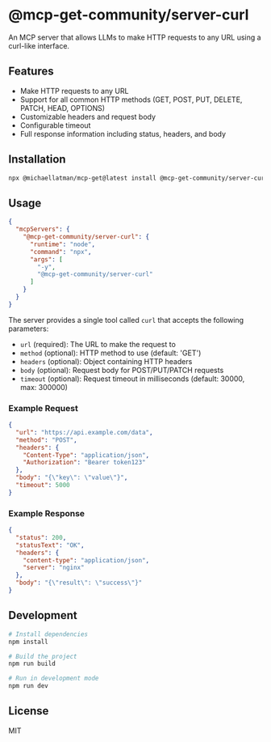 # @mcp-get-community/server-curl

An MCP server that allows LLMs to make HTTP requests to any URL using a curl-like interface.

## Features

- Make HTTP requests to any URL
- Support for all common HTTP methods (GET, POST, PUT, DELETE, PATCH, HEAD, OPTIONS)
- Customizable headers and request body
- Configurable timeout
- Full response information including status, headers, and body

## Installation

```bash
npx @michaellatman/mcp-get@latest install @mcp-get-community/server-curl
```

## Usage

```json
{
  "mcpServers": {
    "@mcp-get-community/server-curl": {
      "runtime": "node",
      "command": "npx",
      "args": [
        "-y",
        "@mcp-get-community/server-curl"
      ]
    }
  }
}
```

The server provides a single tool called `curl` that accepts the following parameters:

- `url` (required): The URL to make the request to
- `method` (optional): HTTP method to use (default: 'GET')
- `headers` (optional): Object containing HTTP headers
- `body` (optional): Request body for POST/PUT/PATCH requests
- `timeout` (optional): Request timeout in milliseconds (default: 30000, max: 300000)

### Example Request

```json
{
  "url": "https://api.example.com/data",
  "method": "POST",
  "headers": {
    "Content-Type": "application/json",
    "Authorization": "Bearer token123"
  },
  "body": "{\"key\": \"value\"}",
  "timeout": 5000
}
```

### Example Response

```json
{
  "status": 200,
  "statusText": "OK",
  "headers": {
    "content-type": "application/json",
    "server": "nginx"
  },
  "body": "{\"result\": \"success\"}"
}
```

## Development

```bash
# Install dependencies
npm install

# Build the project
npm run build

# Run in development mode
npm run dev
```

## License

MIT 